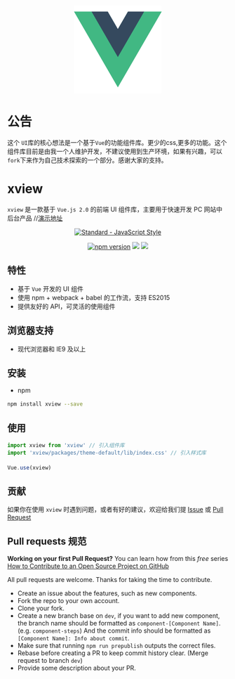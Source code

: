 <p align="center">
  <a href="https://at.aotu.io/">
    <img width="200" src="./static/img/logo.png">
  </a>
</p>

# 公告
这个 `UI`库的核心想法是一个基于`Vue`的功能组件库。更少的css,更多的功能。这个组件库目前是由我一个人维护开发，不建议使用到生产环境，如果有兴趣，可以`fork`下来作为自己技术探索的一个部分。感谢大家的支持。

# xview

`xview` 是一款基于 `Vue.js 2.0` 的前端 UI 组件库，主要用于快速开发 PC 网站中后台产品
//[演示地址](https://a7866443121.github.io/xview.github.com)

<p align="center">
  <a href="https://github.com/feross/standard">
    <img src="https://cdn.rawgit.com/feross/standard/master/badge.svg" alt="Standard - JavaScript Style">
  </a>
</p>
<p align="center">
<a href="https://www.npmjs.com/package/xview"><img src="https://img.shields.io/badge/npm-1.0.4-brightgreen.svg" alt="npm version"></a> 
  <img src="https://img.shields.io/badge/build-passing-brightgreen.svg">
  <a href="https://www.npmjs.com/package/xview"><img src="https://img.shields.io/badge/licence-MIT-blue.svg"></a> 
</p>

## 特性

- 基于 `Vue` 开发的 UI 组件
- 使用 npm + webpack + babel 的工作流，支持 ES2015
- 提供友好的 API，可灵活的使用组件

## 浏览器支持

- 现代浏览器和 IE9 及以上

## 安装

- npm 

```bash
npm install xview --save
```

## 使用

```js
import xview from 'xview' // 引入组件库
import 'xview/packages/theme-default/lib/index.css' // 引入样式库

Vue.use(xview)
```

## 贡献

如果你在使用 `xview` 时遇到问题，或者有好的建议，欢迎给我们提 [Issue](https://github.com/xview/xview/issues) 或 [Pull Request](https://github.com/xview/xview/pulls)


## Pull requests 规范

**Working on your first Pull Request?** You can learn how from this *free* series
[How to Contribute to an Open Source Project on GitHub](https://egghead.io/series/how-to-contribute-to-an-open-source-project-on-github)

All pull requests are welcome. Thanks for taking the time to contribute.

- Create an issue about the features, such as new components.
- Fork the repo to your own account.
- Clone your fork.
- Create a new branch base on `dev`, if you want to add new component, the branch name should be formatted as `component-[Component Name]`. (e.g. `component-steps`) And the commit info should be formatted as `[Component Name]: Info about commit`.
- Make sure that running `npm run prepublish` outputs the correct files.
- Rebase before creating a PR to keep commit history clear. (Merge request to branch `dev`)
- Provide some description about your PR.
